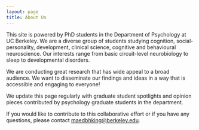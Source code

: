 ```yaml
---
layout: page
title: About Us
---
```


This site is powered by PhD students in the Department of Psychology at UC Berkeley. We are a diverse group of students studying cognition, social-personality, development, clinical science, cognitive and behavioural neuroscience. Our interests range from basic circuit-level neurobiology to sleep to developmental disorders.

We are conducting great research that has wide appeal to a broad audience. We want to disseminate our findings and ideas in a way that is accessible and engaging to everyone!

We update this page regularly with graduate student spotlights and opinion pieces contributed by psychology graduate students in the department.

If you would like to contribute to this collaborative effort or if you have any questions, please contact maedbhking@berkeley.edu.
